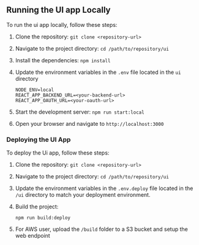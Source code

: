 ## Running the UI app Locally

To run the ui app locally, follow these steps:

1. Clone the repository: `git clone <repository-url>`

2. Navigate to the project directory: `cd /path/to/repository/ui`

3. Install the dependencies: `npm install`

4. Update the environment variables in the `.env` file located in the `ui` directory
    ```
    NODE_ENV=local
    REACT_APP_BACKEND_URL=<your-backend-url>
    REACT_APP_OAUTH_URL=<your-oauth-url>
    ```
5. Start the development server: `npm run start:local`

6. Open your browser and navigate to `http://localhost:3000`

### Deploying the UI App
To deploy the Ui app, follow these steps:

1. Clone the repository: `git clone <repository-url>`

2. Navigate to the project directory: `cd /path/to/repository/ui`

3. Update the environment variables in the `.env.deploy` file located in the `/ui` directory to match your deployment environment.    

4. Build the project:
    ```
    npm run build:deploy
    ```
5. For AWS user, upload the `/build` folder to a S3 bucket and setup the web endpoint